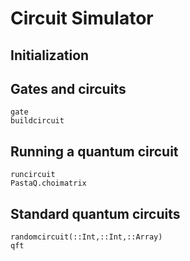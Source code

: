 # Circuit Simulator 

## Initialization

## Gates and circuits

```@docs
gate
buildcircuit
```

## Running a quantum circuit

```@docs
runcircuit
PastaQ.choimatrix
```

## Standard quantum circuits

```@docs
randomcircuit(::Int,::Int,::Array)
qft
```
